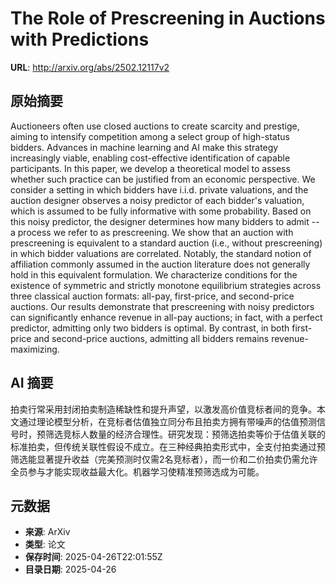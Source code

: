 # The Role of Prescreening in Auctions with Predictions

**URL**: http://arxiv.org/abs/2502.12117v2

## 原始摘要

Auctioneers often use closed auctions to create scarcity and prestige, aiming
to intensify competition among a select group of high-status bidders. Advances
in machine learning and AI make this strategy increasingly viable, enabling
cost-effective identification of capable participants. In this paper, we
develop a theoretical model to assess whether such practice can be justified
from an economic perspective. We consider a setting in which bidders have
i.i.d. private valuations, and the auction designer observes a noisy predictor
of each bidder's valuation, which is assumed to be fully informative with some
probability. Based on this noisy predictor, the designer determines how many
bidders to admit -- a process we refer to as prescreening. We show that an
auction with prescreening is equivalent to a standard auction (i.e., without
prescreening) in which bidder valuations are correlated. Notably, the standard
notion of affiliation commonly assumed in the auction literature does not
generally hold in this equivalent formulation. We characterize conditions for
the existence of symmetric and strictly monotone equilibrium strategies across
three classical auction formats: all-pay, first-price, and second-price
auctions. Our results demonstrate that prescreening with noisy predictors can
significantly enhance revenue in all-pay auctions; in fact, with a perfect
predictor, admitting only two bidders is optimal. By contrast, in both
first-price and second-price auctions, admitting all bidders remains
revenue-maximizing.


## AI 摘要

拍卖行常采用封闭拍卖制造稀缺性和提升声望，以激发高价值竞标者间的竞争。本文通过理论模型分析，在竞标者估值独立同分布且拍卖方拥有带噪声的估值预测信号时，预筛选竞标人数量的经济合理性。研究发现：预筛选拍卖等价于估值关联的标准拍卖，但传统关联性假设不成立。在三种经典拍卖形式中，全支付拍卖通过预筛选能显著提升收益（完美预测时仅需2名竞标者），而一价和二价拍卖仍需允许全员参与才能实现收益最大化。机器学习使精准预筛选成为可能。

## 元数据

- **来源**: ArXiv
- **类型**: 论文
- **保存时间**: 2025-04-26T22:01:55Z
- **目录日期**: 2025-04-26
